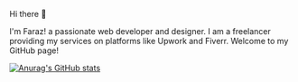 Hi there 👋

I'm Faraz! a passionate web developer and designer. I am a freelancer providing my services on platforms like Upwork and Fiverr. Welcome to my GitHub page!

[![Anurag's GitHub stats](https://github-readme-stats.vercel.app/api?username=farazkhan2000)](https://github.com/anuraghazra/github-readme-stats)
